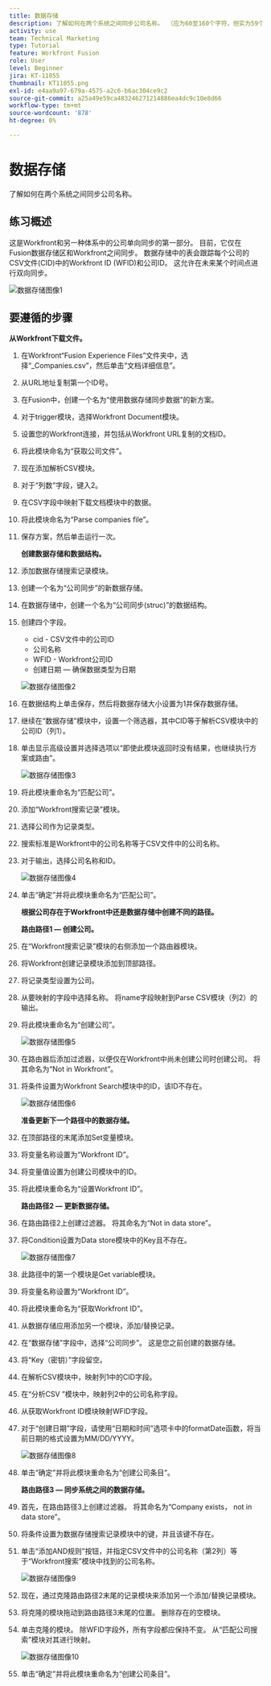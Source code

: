 ```yaml
---
title: 数据存储
description: 了解如何在两个系统之间同步公司名称。 （应为60至160个字符，但实为59个字符）
activity: use
team: Technical Marketing
type: Tutorial
feature: Workfront Fusion
role: User
level: Beginner
jira: KT-11055
thumbnail: KT11055.png
exl-id: e4aa9a97-679a-4575-a2c6-b6ac304ce9c2
source-git-commit: a25a49e59ca483246271214886ea4dc9c10e8d66
workflow-type: tm+mt
source-wordcount: '878'
ht-degree: 0%

---
```


# 数据存储

了解如何在两个系统之间同步公司名称。

## 练习概述

这是Workfront和另一种体系中的公司单向同步的第一部分。 目前，它仅在Fusion数据存储区和Workfront之间同步。 数据存储中的表会跟踪每个公司的CSV文件(CID)中的Workfront ID (WFID)和公司ID。 这允许在未来某个时间点进行双向同步。

![数据存储图像1](../12-exercises/assets/data-stores-walkthrough-1.png)

## 要遵循的步骤

**从Workfront下载文件。**

1. 在Workfront“Fusion Experience Files”文件夹中，选择“_Companies.csv”，然后单击“文档详细信息”。
1. 从URL地址复制第一个ID号。
1. 在Fusion中，创建一个名为“使用数据存储同步数据”的新方案。
1. 对于trigger模块，选择Workfront Document模块。
1. 设置您的Workfront连接，并包括从Workfront URL复制的文档ID。
1. 将此模块命名为“获取公司文件”。
1. 现在添加解析CSV模块。
1. 对于“列数”字段，键入2。
1. 在CSV字段中映射下载文档模块中的数据。
1. 将此模块命名为“Parse companies file”。
1. 保存方案，然后单击运行一次。

   **创建数据存储和数据结构。**

1. 添加数据存储搜索记录模块。
1. 创建一个名为“公司同步”的新数据存储。
1. 在数据存储中，创建一个名为“公司同步(struc)”的数据结构。
1. 创建四个字段。

   + cid - CSV文件中的公司ID
   + 公司名称
   + WFID - Workfront公司ID
   + 创建日期 — 确保数据类型为日期

   ![数据存储图像2](../12-exercises/assets/data-stores-walkthrough-2.png)

1. 在数据结构上单击保存，然后将数据存储大小设置为1并保存数据存储。
1. 继续在“数据存储”模块中，设置一个筛选器，其中CID等于解析CSV模块中的公司ID（列1）。
1. 单击显示高级设置并选择选项以“即使此模块返回时没有结果，也继续执行方案或路由”。

   ![数据存储图像3](../12-exercises/assets/data-stores-walkthrough-3.png)

1. 将此模块重命名为“匹配公司”。
1. 添加“Workfront搜索记录”模块。
1. 选择公司作为记录类型。
1. 搜索标准是Workfront中的公司名称等于CSV文件中的公司名称。
1. 对于输出，选择公司名称和ID。

   ![数据存储图像4](../12-exercises/assets/data-stores-walkthrough-4.png)

1. 单击“确定”并将此模块重命名为“匹配公司”。

   **根据公司存在于Workfront中还是数据存储中创建不同的路径。**

   **路由路径1 — 创建公司。**

1. 在“Workfront搜索记录”模块的右侧添加一个路由器模块。
1. 将Workfront创建记录模块添加到顶部路径。
1. 将记录类型设置为公司。
1. 从要映射的字段中选择名称。 将name字段映射到Parse CSV模块（列2）的输出。
1. 将此模块重命名为“创建公司”。

   ![数据存储图像5](../12-exercises/assets/data-stores-walkthrough-5.png)

1. 在路由器后添加过滤器，以便仅在Workfront中尚未创建公司时创建公司。 将其命名为“Not in Workfront”。
1. 将条件设置为Workfront Search模块中的ID，该ID不存在。

   ![数据存储图像6](../12-exercises/assets/data-stores-walkthrough-6.png)

   **准备更新下一个路径中的数据存储。**

1. 在顶部路径的末尾添加Set变量模块。
1. 将变量名称设置为“Workfront ID”。
1. 将变量值设置为创建公司模块中的ID。
1. 将此模块重命名为“设置Workfront ID”。

   **路由路径2 — 更新数据存储。**

1. 在路由路径2上创建过滤器。 将其命名为“Not in data store”。

1. 将Condition设置为Data store模块中的Key且不存在。

   ![数据存储图像7](../12-exercises/assets/data-stores-walkthrough-7.png)

1. 此路径中的第一个模块是Get variable模块。
1. 将变量名称设置为“Workfront ID”。
1. 将此模块重命名为“获取Workfront ID”。
1. 从数据存储应用添加另一个模块，添加/替换记录。
1. 在“数据存储”字段中，选择“公司同步”。 这是您之前创建的数据存储。
1. 将“Key（密钥）”字段留空。
1. 在解析CSV模块中，映射列1中的CID字段。
1. 在“分析CSV ”模块中，映射列2中的公司名称字段。
1. 从获取Workfront ID模块映射WFID字段。
1. 对于“创建日期”字段，请使用“日期和时间”选项卡中的formatDate函数，将当前日期的格式设置为MM/DD/YYYY。

   ![数据存储图像8](../12-exercises/assets/data-stores-walkthrough-8.png)

1. 单击“确定”并将此模块重命名为“创建公司条目”。

   **路由路径3 — 同步系统之间的数据存储。**

1. 首先，在路由路径3上创建过滤器。 将其命名为“Company exists， not in data store”。
1. 将条件设置为数据存储搜索记录模块中的键，并且该键不存在。
1. 单击“添加AND规则”按钮，并指定CSV文件中的公司名称（第2列）等于“Workfront搜索”模块中找到的公司名称。

   ![数据存储图像9](../12-exercises/assets/data-stores-walkthrough-9.png)

1. 现在，通过克隆路由路径2末尾的记录模块来添加另一个添加/替换记录模块。
1. 将克隆的模块拖动到路由路径3末尾的位置。 删除存在的空模块。
1. 单击克隆的模块。 除WFID字段外，所有字段都应保持不变。 从“匹配公司搜索”模块对其进行映射。

   ![数据存储图像10](../12-exercises/assets/data-stores-walkthrough-10.png)

1. 单击“确定”并将此模块重命名为“创建公司条目”。
